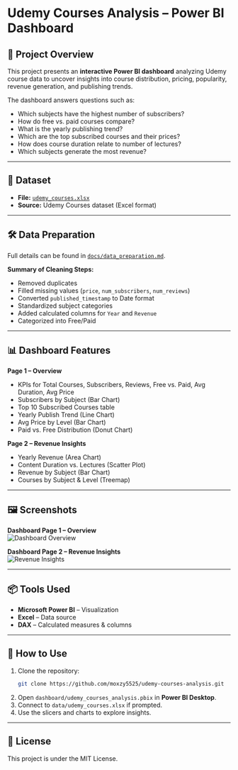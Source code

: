 # Udemy Courses Analysis – Power BI Dashboard

## 📌 Project Overview
This project presents an **interactive Power BI dashboard** analyzing Udemy course data to uncover insights into course distribution, pricing, popularity, revenue generation, and publishing trends.

The dashboard answers questions such as:
- Which subjects have the highest number of subscribers?
- How do free vs. paid courses compare?
- What is the yearly publishing trend?
- Which are the top subscribed courses and their prices?
- How does course duration relate to number of lectures?
- Which subjects generate the most revenue?

---

## 📂 Dataset
- **File:** [`udemy_courses.xlsx`](data/udemy_courses.xlsx)  
- **Source:** Udemy Courses dataset (Excel format)

---

## 🛠 Data Preparation
Full details can be found in [`docs/data_preparation.md`](docs/data_preparation.md).

**Summary of Cleaning Steps:**
- Removed duplicates
- Filled missing values (`price`, `num_subscribers`, `num_reviews`)
- Converted `published_timestamp` to Date format
- Standardized subject categories
- Added calculated columns for `Year` and `Revenue`
- Categorized into Free/Paid

---

## 📊 Dashboard Features
**Page 1 – Overview**
- KPIs for Total Courses, Subscribers, Reviews, Free vs. Paid, Avg Duration, Avg Price
- Subscribers by Subject (Bar Chart)
- Top 10 Subscribed Courses table
- Yearly Publish Trend (Line Chart)
- Avg Price by Level (Bar Chart)
- Paid vs. Free Distribution (Donut Chart)

**Page 2 – Revenue Insights**
- Yearly Revenue (Area Chart)
- Content Duration vs. Lectures (Scatter Plot)
- Revenue by Subject (Bar Chart)
- Courses by Subject & Level (Treemap)

---

## 🖼 Screenshots

**Dashboard Page 1 – Overview**  
![Dashboard Overview](images/dashboard_overview.png)

**Dashboard Page 2 – Revenue Insights**  
![Revenue Insights](images/revenue_insights.png)

---

## 📦 Tools Used
- **Microsoft Power BI** – Visualization
- **Excel** – Data source
- **DAX** – Calculated measures & columns

---

## 🚀 How to Use
1. Clone the repository:
   ```bash
   git clone https://github.com/moxzy5525/udemy-courses-analysis.git
   ```
2. Open `dashboard/udemy_courses_analysis.pbix` in **Power BI Desktop**.
3. Connect to `data/udemy_courses.xlsx` if prompted.
4. Use the slicers and charts to explore insights.

---

## 📜 License
This project is under the MIT License.
